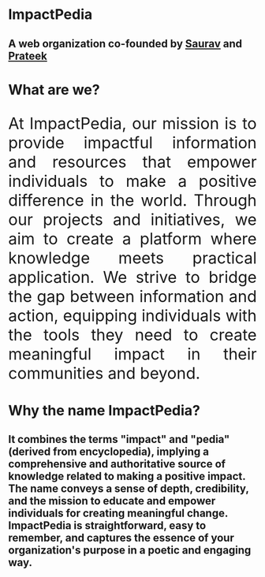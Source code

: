 # ImpactPedia
## A web organization co-founded by [Saurav](https://github.com/saurav-png) and [Prateek](https://github.com/Addechander)

# What are we?
<p align="justify" style="font-size: 32px">At ImpactPedia, our mission is to provide impactful information and resources that empower individuals to make a positive difference in the world. Through our projects and initiatives, we aim to create a platform where knowledge meets practical application. We strive to bridge the gap between information and action, equipping individuals with the tools they need to create meaningful impact in their communities and beyond.</p>

# Why the name ImpactPedia?
## It combines the terms "impact" and "pedia" (derived from encyclopedia), implying a comprehensive and authoritative source of knowledge related to making a positive impact. The name conveys a sense of depth, credibility, and the mission to educate and empower individuals for creating meaningful change. ImpactPedia is straightforward, easy to remember, and captures the essence of your organization's purpose in a poetic and engaging way.
